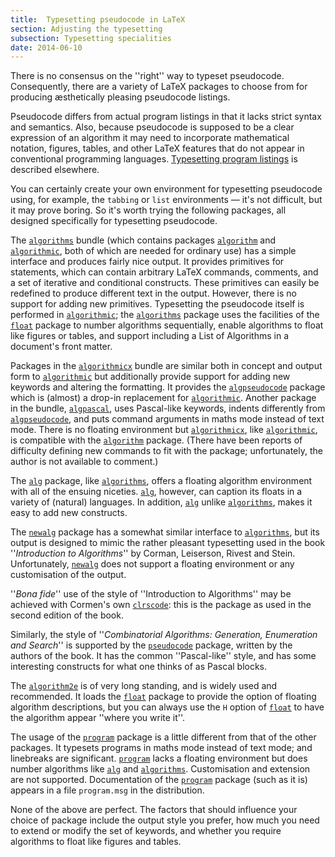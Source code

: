 ```yaml
---
title:  Typesetting pseudocode in LaTeX
section: Adjusting the typesetting
subsection: Typesetting specialities
date: 2014-06-10
---
```


There is no consensus on the ''right'' way to typeset pseudocode.
Consequently, there are a variety of LaTeX packages to choose from
for producing &aelig;sthetically pleasing pseudocode listings.

Pseudocode differs from actual program listings in that it lacks
strict syntax and semantics.  Also, because pseudocode is supposed to
be a clear expression of an algorithm it may need to incorporate
mathematical notation, figures, tables, and other LaTeX features
that do not appear in conventional programming languages.
  [Typesetting program listings](FAQ-codelist.md) is described
  elsewhere.

You can certainly create your own environment for typesetting
pseudocode using, for example, the `tabbing` or
`list` environments&nbsp;&mdash; it's not difficult, but it may
prove boring.  So it's worth trying the following packages, all
designed specifically for typesetting pseudocode.

The [`algorithms`](https://ctan.org/pkg/algorithms) bundle (which contains packages
[`algorithm`](https://ctan.org/pkg/algorithm) and [`algorithmic`](https://ctan.org/pkg/algorithmic), both of which are
needed for ordinary use) has a simple interface and produces fairly
nice output.  It provides primitives for statements, which can contain
arbitrary LaTeX commands, comments, and a set of iterative and
conditional constructs.  These primitives can easily be redefined to
produce different text in the output.  However, there is no support
for adding new primitives.  Typesetting the pseudocode itself is
performed in [`algorithmic`](https://ctan.org/pkg/algorithmic); the [`algorithms`](https://ctan.org/pkg/algorithms) package
uses the facilities of the [`float`](https://ctan.org/pkg/float) package to number
algorithms sequentially, enable algorithms to float like figures or
tables, and support including a List of Algorithms in a document's
front matter.

Packages in the [`algorithmicx`](https://ctan.org/pkg/algorithmicx) bundle are similar both in
concept and output form to [`algorithmic`](https://ctan.org/pkg/algorithmic) but additionally
provide support for adding new keywords and altering the formatting.
It provides the [`algpseudocode`](https://ctan.org/pkg/algpseudocode) package which is (almost) a
drop-in replacement for [`algorithmic`](https://ctan.org/pkg/algorithmic).  Another package in the
bundle, [`algpascal`](https://ctan.org/pkg/algpascal), uses Pascal-like keywords, indents
differently from [`algpseudocode`](https://ctan.org/pkg/algpseudocode), and puts command arguments
in maths mode instead of text mode.  There is no floating environment
but [`algorithmicx`](https://ctan.org/pkg/algorithmicx), like [`algorithmic`](https://ctan.org/pkg/algorithmic), is compatible
with the [`algorithm`](https://ctan.org/pkg/algorithm) package.  (There have been reports of
difficulty defining new commands to fit with the package;
unfortunately, the author is not available to comment.)

The [`alg`](https://ctan.org/pkg/alg) package, like [`algorithms`](https://ctan.org/pkg/algorithms), offers a
floating algorithm environment with all of the ensuing niceties.
[`alg`](https://ctan.org/pkg/alg), however, can caption its floats in a variety of
(natural) languages.  In addition, [`alg`](https://ctan.org/pkg/alg) unlike
[`algorithms`](https://ctan.org/pkg/algorithms), makes it easy to add new constructs.

The [`newalg`](https://ctan.org/pkg/newalg) package has a somewhat similar interface to
[`algorithms`](https://ctan.org/pkg/algorithms), but its output is designed to mimic the rather
pleasant typesetting used in the book ''_Introduction to Algorithms_''
by Corman, Leiserson, Rivest and Stein. Unfortunately,
[`newalg`](https://ctan.org/pkg/newalg) does not support a floating environment or any
customisation of the output.

''_Bona fide_'' use of the style of ''Introduction to
Algorithms'' may be achieved with Cormen's own [`clrscode`](https://ctan.org/pkg/clrscode):
this is the package as used in the second edition of the book.

Similarly, the style of 
''_Combinatorial Algorithms: Generation, Enumeration and Search_''
is supported by the [`pseudocode`](https://ctan.org/pkg/pseudocode) package, written by the
authors of the book.  It has the common ''Pascal-like'' style, and has
some interesting constructs for what one thinks of as Pascal blocks.

The [`algorithm2e`](https://ctan.org/pkg/algorithm2e) is of very long standing, and is widely used
and recommended.  It loads the [`float`](https://ctan.org/pkg/float) package to provide the
option of floating algorithm descriptions, but you can always use the
`H` option of [`float`](https://ctan.org/pkg/float) to have the algorithm appear
''where you write it''.

The usage of the [`program`](https://ctan.org/pkg/program) package is a little different from
that of the other packages.  It typesets programs in maths mode
instead of text mode; and linebreaks are significant.
[`program`](https://ctan.org/pkg/program) lacks a floating environment but does number
algorithms like [`alg`](https://ctan.org/pkg/alg) and [`algorithms`](https://ctan.org/pkg/algorithms).  Customisation
and extension are not supported.  Documentation of the
[`program`](https://ctan.org/pkg/program) package (such as it is) appears in a file
`program.msg` in the distribution.

None of the above are perfect.  The factors that should influence your
choice of package include the output style you prefer, how much you
need to extend or modify the set of keywords, and whether you require
algorithms to float like figures and tables.

